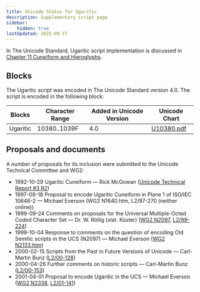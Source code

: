 ```yaml
---
title: Unicode Status for Ugaritic
description: Supplementary script page
sidebar:
    hidden: true
lastUpdated: 2025-09-17
---
```


In The Unicode Standard, Ugaritic script implementation is discussed in [Chapter 11 Cuneiform and Hieroglyphs](https://www.unicode.org/versions/latest/core-spec/chapter-11/#G26461).

## Blocks

The Ugaritic script was encoded in The Unicode Standard version 4.0. The script is encoded in the following block:

| Blocks  |  Character Range  |  Added in Unicode Version  |  Unicode Chart  |
| ------- | ----------------- | -------------------------- | --------------- |
| Ugaritic  |  10380..1039F  |  4.0  |  [U10380.pdf](http://www.unicode.org/charts/PDF/U10380.pdf)  |

## Proposals and documents

A number of proposals for its inclusion were submitted to the Unicode Technical Committee and WG2:
- 1992-10-29 Ugaritic Cuneiform — Rick McGowan ([Unicode Technical Report #3 R2](http://www.unicode.org/reports/tr3-2/))
- 1997-09-18 Proposal to encode Ugaritic Cuneiform in Plane 1 of ISO/IEC 10646-2 — Michael Everson (WG2 N1640.htm, L2/97-270 (neither online))
- 1999-09-24 Comments on proposals for the Universal Multiple-Octed Coded Character Set — Dr. W. Röllig (xlat. Küster) ([WG2 N2097](https://www.unicode.org/wg2/docs/n2097.pdf), [L2/99-224](http://www.unicode.org/cgi-bin/GetMatchingDocs.pl?L2/99-224))
- 1999-10-04 Response to comments on the question of encoding Old Semitic scripts in the UCS (N2097) — Michael Everson ([WG2 N2133.htm](https://www.unicode.org/wg2/docs/n2133.htm))
- 2000-02-15 Scripts from the Past in Future Versions of Unicode — Carl-Martin Bunz ([L2/00-128](http://www.unicode.org/cgi-bin/GetMatchingDocs.pl?L2/00-128))
- 2000-04-26 Further comments on historic scripts — Carl-Martin Bunz ([L2/00-153](http://www.unicode.org/cgi-bin/GetMatchingDocs.pl?L2/00-153))
- 2001-04-01 Proposal to encode Ugaritic in the UCS — Michael Everson ([WG2 N2338](https://www.unicode.org/wg2/docs/n2338.pdf), [L2/01-141](http://www.unicode.org/cgi-bin/GetMatchingDocs.pl?L2/01-141))
